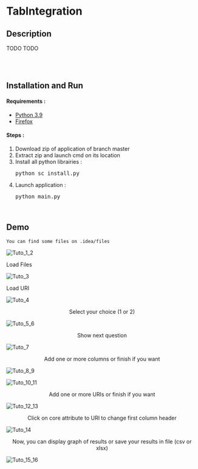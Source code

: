 
<h1>TabIntegration </h1>

<h2>Description </h2>


TODO 
TODO
<br>
<br>

<br>
<h2>Installation and Run</h2>

<h4> Requirements : </h4>
<ul>
    <li> <a href="https://www.python.org/">Python 3.9</a></li>
    <li> <a href="https://www.mozilla.org/firefox/download/">Firefox </a></li>
</ul>

<h4> Steps : </h4>
<ol>
    <li> Download zip of application of branch master </li>
    <li> Extract zip and launch cmd on its location </li>
    <li> Install all python librairies : </li>
    <pre>python sc_install.py </pre>
    <li> Launch application : </li>
    <pre>python main.py</pre>
</ol>

<br>
<h2>Demo</h2>

<p align="center">

    You can find some files on .idea/files
</p>

![Tuto_1_2](readme_img/TabIntegration_tuto_1_2.png "semantic bot schema view")

Load Files

![Tuto_3](readme_img/TabIntegration_tuto_3.png "semantic bot schema view")

Load URI

</p>

![Tuto_4](readme_img/TabIntegration_tuto_4.png "semantic bot schema view")

<center>Select your choice (1 or 2)</center>

![Tuto_5_6](readme_img/TabIntegration_tuto_5_6.png "semantic bot schema view")

<center>Show next question</center>

![Tuto_7](readme_img/TabIntegration_tuto_7.png "semantic bot schema view")

<center>Add one or more columns or finish if you want</center>

![Tuto_8_9](readme_img/TabIntegration_tuto_8_9.png "semantic bot schema view")

![Tuto_10_11](readme_img/TabIntegration_tuto_10_11.png "semantic bot schema view")

<center>Add one or more URIs or finish if you want</center>

![Tuto_12_13](readme_img/TabIntegration_tuto_12_13.png "semantic bot schema view")

<center>Click on core attribute to URI to change first column header</center>

![Tuto_14](readme_img/TabIntegration_tuto_14.png "semantic bot schema view")

<center>Now, you can display graph of results or save your results in file (csv or xlsx)</center>

![Tuto_15_16](readme_img/TabIntegration_tuto_15_16.png "semantic bot schema view")




